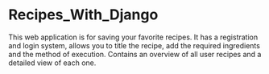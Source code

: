 # Recipes_With_Django

This web application is for saving your favorite recipes. It has a registration and login system, allows you to title the recipe, add the required ingredients and the method of execution. Contains an overview of all user recipes and a detailed view of each one.
